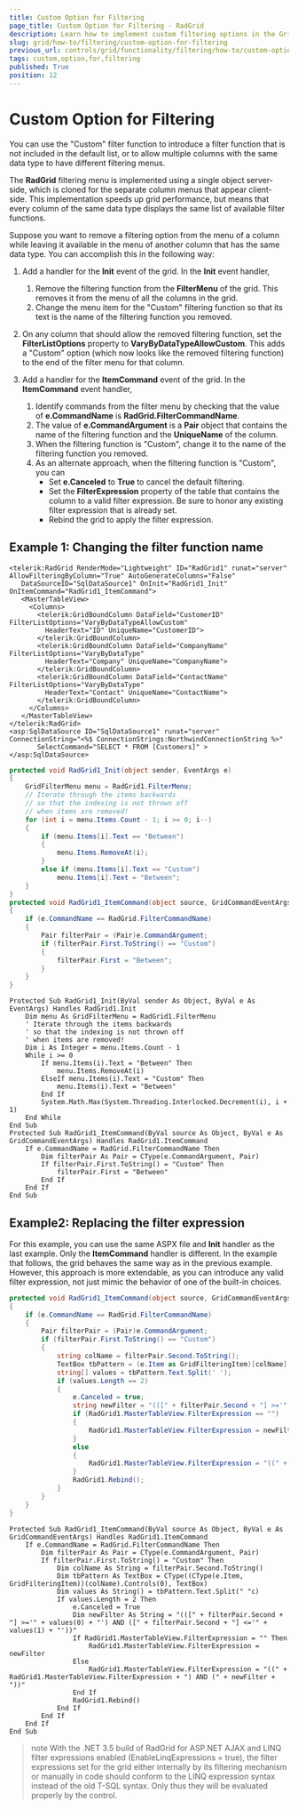 ```yaml
---
title: Custom Option for Filtering
page_title: Custom Option for Filtering - RadGrid
description: Learn how to implement custom filtering options in the Grid control for advanced data filtering needs.
slug: grid/how-to/filtering/custom-option-for-filtering
previous_url: controls/grid/functionality/filtering/how-to/custom-option-for-filtering
tags: custom,option,for,filtering
published: True
position: 12
---
```


# Custom Option for Filtering



You can use the "Custom" filter function to introduce a filter function that is not included in the default list, or to allow multiple columns with the same data type to have different filtering menus.

The **RadGrid** filtering menu is implemented using a single object server-side, which is cloned for the separate column menus that appear client-side. This implementation speeds up grid performance, but means that every column of the same data type displays the same list of available filter functions.

Suppose you want to remove a filtering option from the menu of a column while leaving it available in the menu of another column that has the same data type. You can accomplish this in the following way:

1. Add a handler for the **Init** event of the grid. In the **Init** event handler,
	1. Remove the filtering function from the **FilterMenu** of the grid. This removes it from the menu of all the columns in the grid.
	1. Change the menu item for the "Custom" filtering function so that its text is the name of the filtering function you removed.
1. On any column that should allow the removed filtering function, set the **FilterListOptions** property to **VaryByDataTypeAllowCustom**. This adds a "Custom" option (which now looks like the removed filtering function) to the end of the filter menu for that column.

1. Add a handler for the **ItemCommand** event of the grid. In the **ItemCommand** event handler,
	1. Identify commands from the filter menu by checking that the value of **e.CommandName** is **RadGrid.FilterCommandName**.
	1. The value of **e.CommandArgument** is a **Pair** object that contains the name of the filtering function and the **UniqueName** of the column.
	1. When the filtering function is "Custom", change it to the name of the filtering function you removed.
	1. As an alternate approach, when the filtering function is "Custom", you can
		* Set **e.Canceled** to **True** to cancel the default filtering.
		* Set the **FilterExpression** property of the table that contains the column to a valid filter expression. Be sure to honor any existing filter expression that is already set.
		* Rebind the grid to apply the filter expression.

## Example 1: Changing the filter function name



````ASP.NET
<telerik:RadGrid RenderMode="Lightweight" ID="RadGrid1" runat="server" AllowFilteringByColumn="True" AutoGenerateColumns="False"
   DataSourceID="SqlDataSource1" OnInit="RadGrid1_Init" OnItemCommand="RadGrid1_ItemCommand">
   <MasterTableView>
     <Columns>
       <telerik:GridBoundColumn DataField="CustomerID" FilterListOptions="VaryByDataTypeAllowCustom"
         HeaderText="ID" UniqueName="CustomerID">
       </telerik:GridBoundColumn>
       <telerik:GridBoundColumn DataField="CompanyName" FilterListOptions="VaryByDataType"
         HeaderText="Company" UniqueName="CompanyName">
       </telerik:GridBoundColumn>
       <telerik:GridBoundColumn DataField="ContactName" FilterListOptions="VaryByDataType"
         HeaderText="Contact" UniqueName="ContactName">
       </telerik:GridBoundColumn>
     </Columns>
   </MasterTableView>
</telerik:RadGrid>
<asp:SqlDataSource ID="SqlDataSource1" runat="server" ConnectionString="<%$ ConnectionStrings:NorthwindConnectionString %>"
       SelectCommand="SELECT * FROM [Customers]" >
</asp:SqlDataSource>
````
````C#
protected void RadGrid1_Init(object sender, EventArgs e)
{
    GridFilterMenu menu = RadGrid1.FilterMenu;
    // Iterate through the items backwards
    // so that the indexing is not thrown off
    // when items are removed!
    for (int i = menu.Items.Count - 1; i >= 0; i--)
    {
        if (menu.Items[i].Text == "Between")
        {
            menu.Items.RemoveAt(i);
        }
        else if (menu.Items[i].Text == "Custom")
            menu.Items[i].Text = "Between";
    }
}
protected void RadGrid1_ItemCommand(object source, GridCommandEventArgs e)
{
    if (e.CommandName == RadGrid.FilterCommandName)
    {
        Pair filterPair = (Pair)e.CommandArgument;
        if (filterPair.First.ToString() == "Custom")
        {
            filterPair.First = "Between";
        }
    }
}
````
````VB
Protected Sub RadGrid1_Init(ByVal sender As Object, ByVal e As EventArgs) Handles RadGrid1.Init
    Dim menu As GridFilterMenu = RadGrid1.FilterMenu
    ' Iterate through the items backwards
    ' so that the indexing is not thrown off
    ' when items are removed!
    Dim i As Integer = menu.Items.Count - 1
    While i >= 0
        If menu.Items(i).Text = "Between" Then
            menu.Items.RemoveAt(i)
        ElseIf menu.Items(i).Text = "Custom" Then
            menu.Items(i).Text = "Between"
        End If
        System.Math.Max(System.Threading.Interlocked.Decrement(i), i + 1)
    End While
End Sub
Protected Sub RadGrid1_ItemCommand(ByVal source As Object, ByVal e As GridCommandEventArgs) Handles RadGrid1.ItemCommand
    If e.CommandName = RadGrid.FilterCommandName Then
        Dim filterPair As Pair = CType(e.CommandArgument, Pair)
        If filterPair.First.ToString() = "Custom" Then
            filterPair.First = "Between"
        End If
    End If
End Sub
````


## Example2: Replacing the filter expression

For this example, you can use the same ASPX file and **Init** handler as the last example. Only the **ItemCommand** handler is different. In the example that follows, the grid behaves the same way as in the previous example. However, this approach is more extendable, as you can introduce any valid filter expression, not just mimic the behavior of one of the built-in choices.



````C#
protected void RadGrid1_ItemCommand(object source, GridCommandEventArgs e)
{
    if (e.CommandName == RadGrid.FilterCommandName)
    {
        Pair filterPair = (Pair)e.CommandArgument;
        if (filterPair.First.ToString() == "Custom")
        {
            string colName = filterPair.Second.ToString();
            TextBox tbPattern = (e.Item as GridFilteringItem)[colName].Controls[0] as TextBox;
            string[] values = tbPattern.Text.Split(' ');
            if (values.Length == 2)
            {
                e.Canceled = true;
                string newFilter = "(([" + filterPair.Second + "] >='" + values[0] + "') AND ([" + filterPair.Second + "] <='" + values[1] + "'))";
                if (RadGrid1.MasterTableView.FilterExpression == "")
                {
                    RadGrid1.MasterTableView.FilterExpression = newFilter;
                }
                else
                {
                    RadGrid1.MasterTableView.FilterExpression = "((" + RadGrid1.MasterTableView.FilterExpression + ") AND (" + newFilter + "))";
                }
                RadGrid1.Rebind();
            }
        }
    }
}
````
````VB
Protected Sub RadGrid1_ItemCommand(ByVal source As Object, ByVal e As GridCommandEventArgs) Handles RadGrid1.ItemCommand
    If e.CommandName = RadGrid.FilterCommandName Then
        Dim filterPair As Pair = CType(e.CommandArgument, Pair)
        If filterPair.First.ToString() = "Custom" Then
            Dim colName As String = filterPair.Second.ToString()
            Dim tbPattern As TextBox = CType((CType(e.Item, GridFilteringItem))(colName).Controls(0), TextBox)
            Dim values As String() = tbPattern.Text.Split(" "c)
            If values.Length = 2 Then
                e.Canceled = True
                Dim newFilter As String = "(([" + filterPair.Second + "] >='" + values(0) + "') AND ([" + filterPair.Second + "] <='" + values(1) + "'))"
                If RadGrid1.MasterTableView.FilterExpression = "" Then
                    RadGrid1.MasterTableView.FilterExpression = newFilter
                Else
                    RadGrid1.MasterTableView.FilterExpression = "((" + RadGrid1.MasterTableView.FilterExpression + ") AND (" + newFilter + "))"
                End If
                RadGrid1.Rebind()
            End If
        End If
    End If
End Sub
````


>note With the .NET 3.5 build of RadGrid for ASP.NET AJAX and LINQ filter expressions enabled (EnableLinqExpressions = true), the filter expressions set for the grid either internally by its filtering mechanism or manually in code should conform to the LINQ expression syntax instead of the old T-SQL syntax. Only thus they will be evaluated properly by the control.
>

